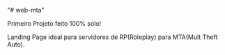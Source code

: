 "# web-mta"

Primeiro Projeto feito 100% solo!

Landing Page ideal para servidores de RP(Roleplay) para MTA(Mult Theft Auto).
